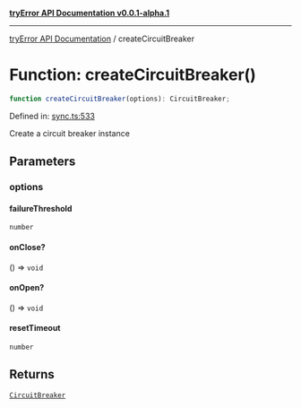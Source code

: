 [**tryError API Documentation v0.0.1-alpha.1**](../index.md)

***

[tryError API Documentation](../index.md) / createCircuitBreaker

# Function: createCircuitBreaker()

```ts
function createCircuitBreaker(options): CircuitBreaker;
```

Defined in: [sync.ts:533](https://github.com/oconnorjohnson/tryError/blob/e3ae0308069a4fba073f4543d527ad76373db795/src/sync.ts#L533)

Create a circuit breaker instance

## Parameters

### options

#### failureThreshold

`number`

#### onClose?

() => `void`

#### onOpen?

() => `void`

#### resetTimeout

`number`

## Returns

[`CircuitBreaker`](../classes/CircuitBreaker.md)
